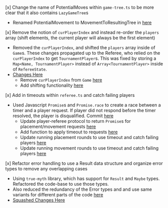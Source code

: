 [x] Change the name of PotentialMoves within `game-tree.ts` to be more clear that it also contains `LazyGameTree`s

- Renamed PotentialMovement to MovementToResultingTree in [here](https://github.ccs.neu.edu/CS4500-F20/christine/commit/34575281436bb561c2cc10753fcf2e0fa44ab28c#diff-327924acc1fbd2520dbd09d26e189579L33-L36)

[x] Remove the notion of `curPlayerIndex` and instead re-order the `players` array (shift elements, the current player will always be the first element)

- Removed the `curPlayerIndex`, and shifted the `players` array inside of `Game`s. These changes propagated up to the Referee, who relied on the `curPlayerIndex` to get `TournamentPlayer`s. This was fixed by storing a `Map<Name, TournamentPlayer>` instead of `Array<TournamentPlayer>` inside of `RefereeState`.
- [Changes Here](https://github.ccs.neu.edu/CS4500-F20/christine/commit/bb3707068534237e2d966b8e1d8c9af4d0c5f00b)
  - Remove `curPlayerIndex` from `Game` [here](https://github.ccs.neu.edu/CS4500-F20/christine/commit/bb3707068534237e2d966b8e1d8c9af4d0c5f00b#diff-95bc0a56510ffacbd0296c399d7b42c2L29-R35)
  - Add shifting functionality [here](https://github.ccs.neu.edu/CS4500-F20/christine/commit/bb3707068534237e2d966b8e1d8c9af4d0c5f00b#diff-cf3bb810a9eaedb768c662db92032718R21-R25)

[x] Add in timeouts within `referee.ts` and catch failing players

- Used Javascript `Promise`s and `Promise.race` to create a race between a timer and a player request. If player did not respond before the timer resolved, the player is disqualified. Commit [here](https://github.ccs.neu.edu/CS4500-F20/christine/commit/f2ff4f4316e1e21cd9f39cd8f659635097ab61ba)
  - Update player-referee protocol to return `Promise`s for placement/movement requests [here](https://github.ccs.neu.edu/CS4500-F20/christine/commit/f2ff4f4316e1e21cd9f39cd8f659635097ab61ba#diff-4177ce6be87e834adecf8d40d240d5aaL76-R92)
  - Add function to apply timeout to requests [here](https://github.ccs.neu.edu/CS4500-F20/christine/commit/f2ff4f4316e1e21cd9f39cd8f659635097ab61ba#diff-589422440c9002c944173380c2ba0eadR191-R203)
  - Update running placement rounds to use timeout and catch failing players [here](https://github.ccs.neu.edu/CS4500-F20/christine/commit/f2ff4f4316e1e21cd9f39cd8f659635097ab61ba#diff-589422440c9002c944173380c2ba0eadL192-R240)
  - Update running movement rounds to use timeout and catch failing players [here](https://github.ccs.neu.edu/CS4500-F20/christine/commit/f2ff4f4316e1e21cd9f39cd8f659635097ab61ba#diff-589422440c9002c944173380c2ba0eadL268-R324)

[x] Refactor error handling to use a Result data structure and organize error types to remove any overlapping cases

- Using `true-myth` library, which has support for `Result` and `Maybe` types. Refactored the code-base to use those types.
- Also reduced the redundancy of the Error types and and use same variants for different parts of the code [here](https://github.ccs.neu.edu/CS4500-F20/christine/commit/8f7580cf5f23f7b0b853c9981f82aee3b5420415#diff-35c20cd6b317afa40d5dac211667f349L238-R187)
- [Squashed Changes Here](https://github.ccs.neu.edu/CS4500-F20/christine/commit/8f7580cf5f23f7b0b853c9981f82aee3b5420415)
